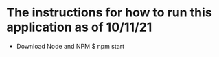 # The instructions for how to run this application as of 10/11/21

* Download Node and NPM
 $ npm start